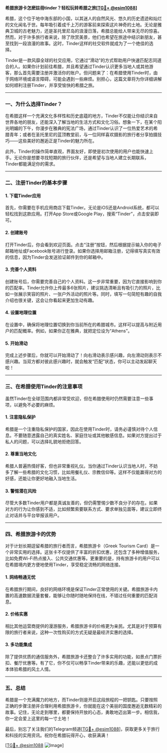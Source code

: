 **希腊旅游卡怎麽註冊tinder？轻松玩转希腊之旅[[TG💪+ @esim1088](https://t.me/s/esim1088)]**

希腊，这个位于地中海东部的小国，以其迷人的自然风光、悠久的历史遗迹和灿烂的文化闻名于世。每年吸引着成千上万的游客前来探索这片神奇的土地。无论是雅典卫城的古老魅力，还是圣托里尼岛的浪漫日落，希腊总能给人带来无尽的惊喜。然而，对于许多旅行者来说，除了欣赏美景，他们也希望在旅途中结识新朋友，甚至找到一段浪漫的故事。这时，Tinder这样的社交软件就成为了一个绝佳的选择。

Tinder是一款风靡全球的社交应用，它通过“滑动”的方式帮助用户快速匹配志同道合的人。如果你计划前往希腊，并且希望通过Tinder认识更多当地人或其他游客，那么首先需要注册并激活你的账户。但问题来了：在希腊使用Tinder时，由于网络环境或语言障碍，可能会遇到一些麻烦。别担心，这篇文章将为你详细讲解如何顺利注册Tinder，并享受愉快的希腊之旅。

---

### **一、为什么选择Tinder？**

在希腊这样一个充满文化多样性和历史底蕴的地方，Tinder不仅能让你结识来自世界各地的朋友，还能深入了解当地的生活方式和文化习俗。想象一下，在某个阳光明媚的下午，你漫步在雅典的宪法广场，通过Tinder认识了一位热爱艺术的希腊青年；或者在圣托里尼的蓝顶教堂前，与一位同样喜欢摄影的旅行者分享拍摄技巧——这些美好的邂逅正是Tinder的魅力所在。

此外，Tinder的操作简单直观，界面友好，即使是初次使用的用户也能快速上手。无论你是想要寻找短期的旅行伙伴，还是希望与当地人建立长期联系，Tinder都能满足你的需求。

---

### **二、注册Tinder的基本步骤**

#### **1. 下载Tinder应用**
首先，你需要在手机应用商店下载Tinder。无论是iOS还是Android系统，都可以轻松找到这款应用。打开App Store或Google Play，搜索“Tinder”，点击安装即可。

#### **2. 创建账号**
打开Tinder后，你会看到欢迎页面。点击“注册”按钮，然后根据提示输入你的电子邮箱地址或Facebook账号进行登录。如果你选择用邮箱注册，记得填写真实有效的信息，因为Tinder会发送验证邮件到你的邮箱中。

#### **3. 完善个人资料**
创建账号后，你需要完善自己的个人资料。这一步非常重要，因为它直接影响到你的匹配率。Tinder允许你上传最多6张照片，建议挑选清晰且有吸引力的照片，比如一张展示笑容的照片、一张户外活动的照片等。同时，填写一句简短有趣的自我介绍也很关键，这会让你看起来更加生动有趣。

#### **4. 设置地理位置**
在设置中，确保将地理位置切换到你当前所在的希腊城市。这样可以提高与附近用户的匹配概率。例如，如果你正在雅典，就把定位设为“Athens”。

#### **5. 开始滑动**
完成上述步骤后，你就可以开始滑动了！向右滑动表示感兴趣，向左滑动则表示不感兴趣。当双方都对彼此感兴趣时，就会触发“匹配”状态，你可以主动发起聊天啦！

---

### **三、在希腊使用Tinder的注意事项**

虽然Tinder在全球范围内都非常受欢迎，但在希腊使用时仍然需要注意一些事项，以避免不必要的麻烦。

#### **1. 注意隐私保护**
希腊是一个注重隐私保护的国家，因此在使用Tinder时，请务必谨慎对待个人信息。不要随意透露自己的真实姓名、家庭住址或其他敏感信息。如果对方提出过于私人的问题，可以选择礼貌地拒绝回答。

#### **2. 尊重当地文化**
希腊人普遍热情好客，但也非常重视礼仪。当你通过Tinder认识当地人时，不妨多了解一些希腊的文化习惯，比如用餐礼仪、宗教信仰等。这样不仅能赢得对方的好感，还能让你更好地融入当地生活。

#### **3. 警惕潜在风险**
尽管大多数Tinder用户都是真诚友善的，但仍需警惕少数不良分子的存在。如果对方的行为让你感到不适，比如频繁索要联系方式、要求单独见面等，建议立即终止对话并与平台举报该用户。

---

### **四、希腊旅游卡的优势**

对于计划长期逗留希腊的旅行者而言，希腊旅游卡（Greek Tourism Card）是一个非常实用的选择。这张卡不仅提供了丰富的折扣优惠，还包含了多种增值服务，比如免费Wi-Fi热点接入、公共交通优惠等。更重要的是，持有旅游卡的用户可以在希腊境内更方便地使用Tinder，享受稳定流畅的网络连接。

#### **1. 网络畅通无忧**
在希腊旅行期间，良好的网络环境是保证Tinder正常使用的关键。希腊旅游卡内置的高速数据流量套餐，能够让你随时随地保持在线，不错过任何重要的匹配消息。

#### **2. 价格实惠**
相比其他运营商提供的漫游服务，希腊旅游卡的价格更为亲民。尤其是对于预算有限的旅行者来说，这种一次性购买的方式无疑是最经济实惠的选择。

#### **3. 多功能集成**
除了提供优质的通信服务外，希腊旅游卡还整合了许多实用的功能，如景点门票折扣、餐厅优惠等。有了它，你不仅可以畅享Tinder带来的乐趣，还能以更低的成本体验希腊的风土人情。

---

### **五、总结**

希腊是一个充满魔力的地方，而Tinder则是开启这段旅程的一把钥匙。只要按照正确的步骤注册并合理利用希腊旅游卡，你就能在这个美丽的国度邂逅无数精彩的故事。记住，无论走到哪里，都要保持开放的心态，勇敢地迈出第一步。相信我，你一定会爱上这里的每一寸土地！

最后，别忘了关注我们的Telegram频道[[TG💪+ @esim1088](https://t.me/s/esim1088)]，获取更多关于旅行和科技的实用资讯。祝你在希腊玩得开心，收获满满！

[[TG💪+ @esim1088](https://t.me/s/esim1088) ![Image](https://i.postimg.cc/4NQfJmqS/Snipaste-2025-05-13-00-14-12.png)]